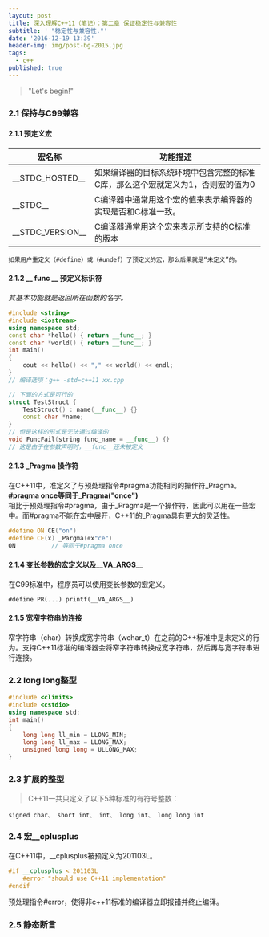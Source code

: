 ```yaml
---
layout: post
title: 深入理解C++11（笔记）：第二章 保证稳定性与兼容性
subtitle: ' "稳定性与兼容性."'
date: '2016-12-19 13:39'
header-img: img/post-bg-2015.jpg
tags:
  - c++
published: true
---
```

> "Let's begin!"  

### 2.1 保持与C99兼容  
  
#### 2.1.1 预定义宏  
宏名称 | 功能描述
---|---
\_\_STDC_HOSTED\_\_ | 如果编译器的目标系统环境中包含完整的标准C库，那么这个宏就定义为1，否则宏的值为0
\_\_STDC\_\_ | C编译器中通常用这个宏的值来表示编译器的实现是否和C标准一致。
\_\_STDC_VERSION\_\_ | C编译器通常用这个宏来表示所支持的C标准的版本  

    如果用户重定义（#define）或（#undef）了预定义的宏，那么后果就是“未定义”的。  

#### 2.1.2 __ func __ 预定义标识符  
*其基本功能就是返回所在函数的名字。*  

```cpp
#include <string>
#include <iostream>
using namespace std;
const char *hello() { return __func__; }
const char *world() { return __func__; }
int main()
{
	cout << hello() << "," << world() << endl;
}
// 编译选项：g++ -std=c++11 xx.cpp
```  

```cpp
// 下面的方式是可行的
struct TestStruct {
	TestStruct() : name(__func__) {}
	const char *name;
}
// 但是这样的形式是无法通过编译的
void FuncFail(string func_name = __func__) {}
// 这是由于在参数声明时，__func__还未被定义
```  

#### 2.1.3 _Pragma 操作符
在C\+\+11中，准定义了与预处理指令#pragma功能相同的操作符_Pragma。  
**\#pragma once等同于\_Pragma("once")**  
相比于预处理指令#pragma，由于\_Pragma是一个操作符，因此可以用在一些宏中。而\#pragma不能在宏中展开，C++11的\_Pragma具有更大的灵活性。  
```cpp
#define ON CE("on")
#define CE(x) _Pargma(#x"ce")
ON          // 等同于#pragma once
```  

#### 2.1.4 变长参数的宏定义以及\_\_VA\_ARGS\_\_
在C99标准中，程序员可以使用变长参数的宏定义。  

    #define PR(...) printf(__VA_ARGS__)  

#### 2.1.5 宽窄字符串的连接  
窄字符串（char）转换成宽字符串（wchar_t）在之前的C\+\+标准中是未定义的行为。支持C\+\+11标准的编译器会将窄字符串转换成宽字符串，然后再与宽字符串进行连接。  

### 2.2 long long整型
```cpp
#include <climits>
#include <cstdio>
using namespace std;
int main()
{
    long long ll_min = LLONG_MIN;
    long long ll_max = LLONG_MAX;
    unsigned long long = ULLONG_MAX;
}
```  

### 2.3 扩展的整型
> C++11一共只定义了以下5种标准的有符号整数：  

    signed char、 short int、 int、 long int、 long long int  

### 2.4 宏\_\_cplusplus  
在C\+\+11中，\_\_cplusplus被预定义为201103L。  

```cpp
#if __cplusplus < 201103L
    #error "should use C++11 implementation"
#endif
```  
预处理指令\#error，使得非c++11标准的编译器立即报错并终止编译。  

### 2.5 静态断言

